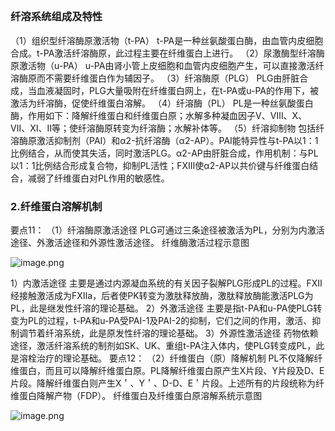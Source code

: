 ## 


### 纤溶系统组成及特性
（1）组织型纤溶酶原激活物（t-PA）
t-PA是一种丝氨酸蛋白酶，由血管内皮细胞合成。t-PA激活纤溶酶原，此过程主要在纤维蛋白上进行。
（2）尿激酶型纤溶酶原激活物（u-PA）
u-PA由肾小管上皮细胞和血管内皮细胞产生，可以直接激活纤溶酶原而不需要纤维蛋白作为辅因子。
（3）纤溶酶原（PLG）
PLG由肝脏合成，当血液凝固时，PLG大量吸附在纤维蛋白网上，在t-PA或u-PA的作用下，被激活为纤溶酶，促使纤维蛋白溶解。
（4）纤溶酶（PL）
PL是一种丝氨酸蛋白酶，作用如下：降解纤维蛋白和纤维蛋白原；水解多种凝血因子Ⅴ、Ⅷ、Ⅹ、Ⅶ、Ⅺ、Ⅱ等；使纤溶酶原转变为纤溶酶；水解补体等。
（5）纤溶抑制物
包括纤溶酶原激活抑制剂（PAI）和α2-抗纤溶酶（α2-AP）。PAI能特异性与t-PA以1：1比例结合，从而使其失活，同时激活PLG。α2-AP由肝脏合成，作用机制：与PL以1：1比例结合形成复合物，抑制PL活性；FⅩⅢ使α2-AP以共价键与纤维蛋白结合，减弱了纤维蛋白对PL作用的敏感性。
### 2.纤维蛋白溶解机制
要点11：
（1）纤溶酶原激活途径
PLG可通过三条途径被激活为PL，分别为内激活途径、外激活途径和外源性激活途径。
纤维酶激活过程示意图

![image.png](https://cdn.nlark.com/yuque/0/2022/png/33570603/1666498499083-8b8bbe9d-1802-4f96-91a7-35437ddc8ae3.png#averageHue=%23000000&clientId=u20d6b106-86a6-4&crop=0&crop=0&crop=1&crop=1&from=paste&id=u75ef022e&margin=%5Bobject%20Object%5D&name=image.png&originHeight=217&originWidth=449&originalType=url&ratio=1&rotation=0&showTitle=false&size=24796&status=done&style=none&taskId=ud0e72205-29d6-4edd-9bdf-154ddbc4670&title=)

1）内激活途径
主要是通过内源凝血系统的有关因子裂解PLG形成PL的过程。FⅫ经接触激活成为FⅫa，后者使PK转变为激肽释放酶，激肽释放酶能激活PLG为PL，此是继发性纤溶的理论基础。
2）外激活途径
主要是指t-PA和u-PA使PLG转变为PL的过程，t-PA和u-PA受PAI-1及PAI-2的抑制，它们之间的作用，激活、抑制调节着纤溶系统，此是原发性纤溶的理论基础。
3）外源性激活途径
药物依赖途径，激活纤溶系统的制剂如SK、UK、重组t-PA注入体内，使PLG转变成PL，此是溶栓治疗的理论基础。
要点12：
（2）纤维蛋白（原）降解机制
PL不仅降解纤维蛋白，而且可以降解纤维蛋白原。PL降解纤维蛋白原产生X片段、Y片段及D、E片段。降解纤维蛋白则产生X＇、Y＇、D-D、E＇片段。上述所有的片段统称为纤维蛋白降解产物（FDP）。
纤维蛋白及纤维蛋白原溶解系统示意图

![image.png](https://cdn.nlark.com/yuque/0/2022/png/33570603/1666498499545-fa865d61-7ab6-42aa-bd4a-93fba4fdab43.png#averageHue=%23000000&clientId=u20d6b106-86a6-4&crop=0&crop=0&crop=1&crop=1&from=paste&id=u18bfa457&margin=%5Bobject%20Object%5D&name=image.png&originHeight=219&originWidth=510&originalType=url&ratio=1&rotation=0&showTitle=false&size=37139&status=done&style=none&taskId=uee3b441c-0381-4896-bde6-6ffd5061fa2&title=)
